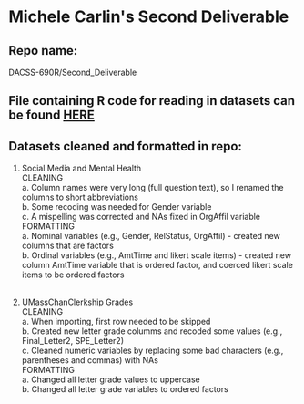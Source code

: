 # Michele Carlin's Second Deliverable

## Repo name: 
DACSS-690R/Second_Deliverable

## File containing R code for reading in datasets can be found [HERE]([https://github.com/DACSS-690R/Second_Deliverable](https://dacss-690r.github.io/Second_Deliverable/))

## Datasets cleaned and formatted in repo:
1. Social Media and Mental Health<br>
  CLEANING<br>
    a. Column names were very long (full question text), so I renamed the columns to short abbreviations<br>
    b. Some recoding was needed for Gender variable<br>
    c. A mispelling was corrected and NAs fixed in OrgAffil variable<br>
 FORMATTING<br>
    a. Nominal variables (e.g., Gender, RelStatus, OrgAffil) - created new columns that are factors<br>
    b. Ordinal variables (e.g., AmtTime and likert scale items) - created new column AmtTime variable that is ordered factor, and coerced likert scale items to be ordered factors<br><br>

2. UMassChanClerkship Grades<br>
   CLEANING<br>
     a. When importing, first row needed to be skipped<br>
     b. Created new letter grade columms and recoded some values (e.g., Final_Letter2, SPE_Letter2)<br>
     c. Cleaned numeric variables by replacing some bad characters (e.g., parentheses and commas) with NAs<br>
   FORMATTING<br>
     a. Changed all letter grade values to uppercase<br>
     b. Changed all letter grade variables to ordered factors<br>
